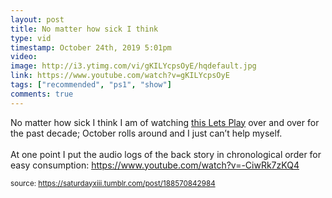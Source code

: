 ```yaml
---
layout: post
title: No matter how sick I think
type: vid
timestamp: October 24th, 2019 5:01pm
video: 
image: http://i3.ytimg.com/vi/gKILYcpsOyE/hqdefault.jpg
link: https://www.youtube.com/watch?v=gKILYcpsOyE
tags: ["recommended", "ps1", "show"]
comments: true
---
```

    
No matter how sick I think I am of watching <a href="https://www.youtube.com/playlist?list=PL8D687CA0AFC4C655" target="_blank">this Lets Play</a> over and over for the past decade; October rolls around and I just can’t help myself.  <br/><br/>At one point I put the audio logs of the back story in chronological order for easy consumption: <a href="https://www.youtube.com/watch?v=-CiwRk7zKQ4" target="_blank">https://www.youtube.com/watch?v=-CiwRk7zKQ4</a>
 
  
<small>source: https://saturdayxiii.tumblr.com/post/188570842984</small>